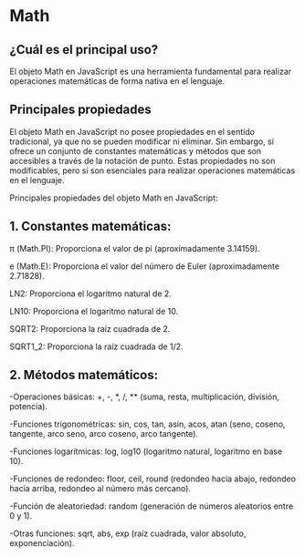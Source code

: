 # Math

## ¿Cuál es el principal uso?

El objeto Math en JavaScript es una herramienta fundamental para realizar operaciones matemáticas de forma nativa en el lenguaje. 

## Principales propiedades


El objeto Math en JavaScript no posee propiedades en el sentido tradicional, ya que no se pueden modificar ni eliminar. Sin embargo, sí ofrece un conjunto de constantes matemáticas y métodos que son accesibles a través de la notación de punto. Estas propiedades no son modificables, pero sí son esenciales para realizar operaciones matemáticas en el lenguaje.

Principales propiedades del objeto Math en JavaScript:

## 1. Constantes matemáticas:

π (Math.PI): Proporciona el valor de pi (aproximadamente 3.14159).

e (Math.E): Proporciona el valor del número de Euler (aproximadamente 2.71828).

LN2: Proporciona el logaritmo natural de 2.

LN10: Proporciona el logaritmo natural de 10.

SQRT2: Proporciona la raíz cuadrada de 2.

SQRT1_2: Proporciona la raíz cuadrada de 1/2.

## 2. Métodos matemáticos:

-Operaciones básicas: +, -, *, /, ** (suma, resta, multiplicación, división, potencia).

-Funciones trigonométricas: sin, cos, tan, asin, acos, atan (seno, coseno, tangente, arco seno, arco coseno, arco tangente).

-Funciones logarítmicas: log, log10 (logaritmo natural, logaritmo en base 10).

-Funciones de redondeo: floor, ceil, round (redondeo hacia abajo, redondeo hacia arriba, redondeo al número más cercano).

-Función de aleatoriedad: random (generación de números aleatorios entre 0 y 1).

-Otras funciones: sqrt, abs, exp (raíz cuadrada, valor absoluto, exponenciación).